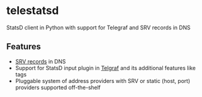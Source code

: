 # telestatsd
StatsD client in Python with support for Telegraf and SRV records in DNS

## Features
* [SRV records](https://en.wikipedia.org/wiki/SRV_record) in DNS
* Support for StatsD input plugin in [Telgraf](https://github.com/influxdata/telegraf/blob/master/plugins/inputs/statsd/README.md) and its additional features like tags
* Pluggable system of address providers with SRV or static (host, port) providers supported off-the-shelf
